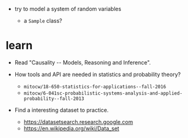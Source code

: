 - try to model a system of random variables

  - a `Sample` class?

# learn

- Read "Causality -- Models, Reasoning and Inference".

- How tools and API are needed in statistics and probability theory?

  - `mitocw/18-650-statistics-for-applications--fall-2016`
  - `mitocw/6-041sc-probabilistic-systems-analysis-and-applied-probability--fall-2013`

- Find a interesting dataset to practice.

  - https://datasetsearch.research.google.com
  - https://en.wikipedia.org/wiki/Data_set
